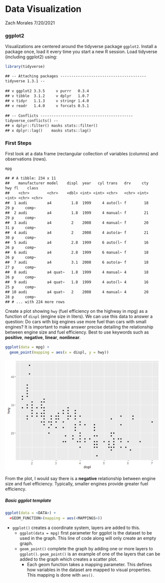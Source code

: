 Data Visualization
================
Zach Morales
7/20/2021

### ggplot2

Visualizations are centered around the tidyverse package `ggplot2`.
Install a package once, load it every time you start a new R session.
Load tidyverse (including ggplot2) using:

``` r
library(tidyverse)
```

    ## -- Attaching packages --------------------------------------- tidyverse 1.3.1 --

    ## v ggplot2 3.3.5     v purrr   0.3.4
    ## v tibble  3.1.2     v dplyr   1.0.7
    ## v tidyr   1.1.3     v stringr 1.4.0
    ## v readr   1.4.0     v forcats 0.5.1

    ## -- Conflicts ------------------------------------------ tidyverse_conflicts() --
    ## x dplyr::filter() masks stats::filter()
    ## x dplyr::lag()    masks stats::lag()

### First Steps

First look at a data frame (rectangular collection of variables
(columns) and observations (rows).

``` r
mpg
```

    ## # A tibble: 234 x 11
    ##    manufacturer model    displ  year   cyl trans   drv     cty   hwy fl    class
    ##    <chr>        <chr>    <dbl> <int> <int> <chr>   <chr> <int> <int> <chr> <chr>
    ##  1 audi         a4         1.8  1999     4 auto(l~ f        18    29 p     comp~
    ##  2 audi         a4         1.8  1999     4 manual~ f        21    29 p     comp~
    ##  3 audi         a4         2    2008     4 manual~ f        20    31 p     comp~
    ##  4 audi         a4         2    2008     4 auto(a~ f        21    30 p     comp~
    ##  5 audi         a4         2.8  1999     6 auto(l~ f        16    26 p     comp~
    ##  6 audi         a4         2.8  1999     6 manual~ f        18    26 p     comp~
    ##  7 audi         a4         3.1  2008     6 auto(a~ f        18    27 p     comp~
    ##  8 audi         a4 quat~   1.8  1999     4 manual~ 4        18    26 p     comp~
    ##  9 audi         a4 quat~   1.8  1999     4 auto(l~ 4        16    25 p     comp~
    ## 10 audi         a4 quat~   2    2008     4 manual~ 4        20    28 p     comp~
    ## # ... with 224 more rows

Create a plot showing `hwy` (fuel efficiency on the highway in mpg) as a
function of `displ` (engine size in liters). We can use this data to
answer a question: Do cars with big engines use more fuel than cars with
small engines? It is important to make answer precise detailing the
relationship between engine size and fuel efficiency. Best to use
keywords such as **positive**, **negative**, **linear**, **nonlinear**.

``` r
ggplot(data = mpg) +
  geom_point(mapping = aes(x = displ, y = hwy))
```

![](Data-Visualization_files/figure-gfm/mpg%20plot1-1.png)<!-- -->

From the plot, I would say there is a **negative** relationship between
engine size and fuel efficiency. Typically, smaller engines provide
greater fuel efficiency.

##### Basic ggplot template

``` r
ggplot(data = <DATA>) + 
  <GEOM_FUNCTION>(mapping = aes(<MAPPINGS>))
```

-   `ggplot()` creates a coordinate system, layers are added to this.
    -   `ggplot(data = mpg)` first parameter for ggplot is the dataset
        to be used in the graph. This line of code along will only
        create an empty graph.
    -   `geom_point()` complete the graph by adding one or more layers
        to `ggplot()`. `geom_point()` is an example of one of the layers
        that can be added to the graph which creates a scatter plot.
        -   Each geom function takes a mapping parameter. This defines
            how variables in the dataset are mapped to visual
            properties. This mapping is done with `aes()`.
